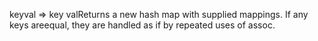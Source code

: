 keyval => key valReturns a new hash map with supplied mappings.  If any keys areequal, they are handled as if by repeated uses of assoc.